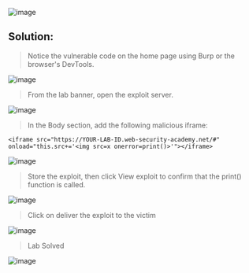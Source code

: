 ![image](https://github.com/udayk01/Web-Security/assets/52235763/0a1583aa-4fac-41d7-8614-20da5f3a180f)

## Solution:

> Notice the vulnerable code on the home page using Burp or the browser's DevTools.

![image](https://github.com/udayk01/Web-Security/assets/52235763/a118377d-7011-4b67-b566-f23d055536a7)

> From the lab banner, open the exploit server.

![image](https://github.com/udayk01/Web-Security/assets/52235763/61a3e475-81e9-4336-8d8a-b1852a073f3c)

> In the Body section, add the following malicious iframe:

```<iframe src="https://YOUR-LAB-ID.web-security-academy.net/#" onload="this.src+='<img src=x onerror=print()>'"></iframe>```

![image](https://github.com/udayk01/Web-Security/assets/52235763/65fe1f72-8cfb-4e44-a197-b266d017f544)

> Store the exploit, then click View exploit to confirm that the print() function is called.

![image](https://github.com/udayk01/Web-Security/assets/52235763/dc9c8c0a-60a1-49a3-b74c-273768f512e8)

> Click on deliver the exploit to the victim

![image](https://github.com/udayk01/Web-Security/assets/52235763/c3c14d43-0a8d-4a44-831f-22dff06a8b40)

> Lab Solved

![image](https://github.com/udayk01/Web-Security/assets/52235763/8e577d74-4186-4a9d-ae67-39d689840d8f)
